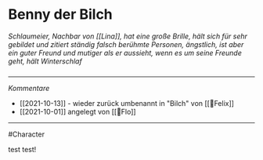 # Benny der Bilch
*Schlaumeier, Nachbar von [[Lina]], hat eine große Brille, hält sich für sehr gebildet und zitiert ständig falsch berühmte Personen, ängstlich, ist aber ein guter Freund und mutiger als er aussieht, wenn es um seine Freunde geht, hält Winterschlaf*
#####
---
*Kommentare*
- [[2021-10-13]] - wieder zurück umbenannt in "Bilch" von [[🐨Felix]]
- [[2021-10-01]] angelegt von [[🦝Flo]]
---
#Character

test test!